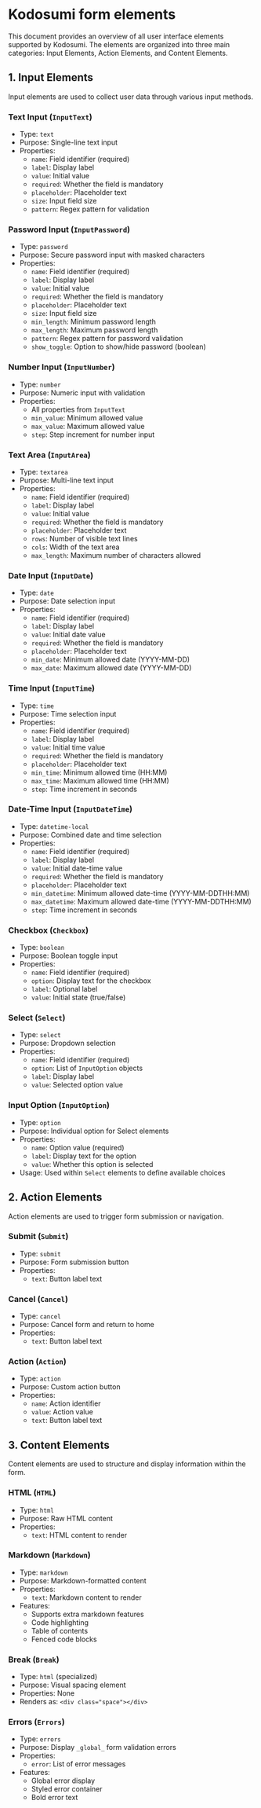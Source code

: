 # Kodosumi form elements

This document provides an overview of all user interface elements supported by Kodosumi. The elements are organized into three main categories: Input Elements, Action Elements, and Content Elements.

## 1. Input Elements

Input elements are used to collect user data through various input methods.

### Text Input (`InputText`)
- Type: `text`
- Purpose: Single-line text input
- Properties:
  - `name`: Field identifier (required)
  - `label`: Display label
  - `value`: Initial value
  - `required`: Whether the field is mandatory
  - `placeholder`: Placeholder text
  - `size`: Input field size
  - `pattern`: Regex pattern for validation

### Password Input (`InputPassword`)
- Type: `password`
- Purpose: Secure password input with masked characters
- Properties:
  - `name`: Field identifier (required)
  - `label`: Display label
  - `value`: Initial value
  - `required`: Whether the field is mandatory
  - `placeholder`: Placeholder text
  - `size`: Input field size
  - `min_length`: Minimum password length
  - `max_length`: Maximum password length
  - `pattern`: Regex pattern for password validation
  - `show_toggle`: Option to show/hide password (boolean)

### Number Input (`InputNumber`)
- Type: `number`
- Purpose: Numeric input with validation
- Properties:
  - All properties from `InputText`
  - `min_value`: Minimum allowed value
  - `max_value`: Maximum allowed value
  - `step`: Step increment for number input

### Text Area (`InputArea`)
- Type: `textarea`
- Purpose: Multi-line text input
- Properties:
  - `name`: Field identifier (required)
  - `label`: Display label
  - `value`: Initial value
  - `required`: Whether the field is mandatory
  - `placeholder`: Placeholder text
  - `rows`: Number of visible text lines
  - `cols`: Width of the text area
  - `max_length`: Maximum number of characters allowed

### Date Input (`InputDate`)
- Type: `date`
- Purpose: Date selection input
- Properties:
  - `name`: Field identifier (required)
  - `label`: Display label
  - `value`: Initial date value
  - `required`: Whether the field is mandatory
  - `placeholder`: Placeholder text
  - `min_date`: Minimum allowed date (YYYY-MM-DD)
  - `max_date`: Maximum allowed date (YYYY-MM-DD)

### Time Input (`InputTime`)
- Type: `time`
- Purpose: Time selection input
- Properties:
  - `name`: Field identifier (required)
  - `label`: Display label
  - `value`: Initial time value
  - `required`: Whether the field is mandatory
  - `placeholder`: Placeholder text
  - `min_time`: Minimum allowed time (HH:MM)
  - `max_time`: Maximum allowed time (HH:MM)
  - `step`: Time increment in seconds

### Date-Time Input (`InputDateTime`)
- Type: `datetime-local`
- Purpose: Combined date and time selection
- Properties:
  - `name`: Field identifier (required)
  - `label`: Display label
  - `value`: Initial date-time value
  - `required`: Whether the field is mandatory
  - `placeholder`: Placeholder text
  - `min_datetime`: Minimum allowed date-time (YYYY-MM-DDTHH:MM)
  - `max_datetime`: Maximum allowed date-time (YYYY-MM-DDTHH:MM)
  - `step`: Time increment in seconds

### Checkbox (`Checkbox`)
- Type: `boolean`
- Purpose: Boolean toggle input
- Properties:
  - `name`: Field identifier (required)
  - `option`: Display text for the checkbox
  - `label`: Optional label
  - `value`: Initial state (true/false)

### Select (`Select`)
- Type: `select`
- Purpose: Dropdown selection
- Properties:
  - `name`: Field identifier (required)
  - `option`: List of `InputOption` objects
  - `label`: Display label
  - `value`: Selected option value

### Input Option (`InputOption`)
- Type: `option`
- Purpose: Individual option for Select elements
- Properties:
  - `name`: Option value (required)
  - `label`: Display text for the option
  - `value`: Whether this option is selected
- Usage: Used within `Select` elements to define available choices

## 2. Action Elements

Action elements are used to trigger form submission or navigation.

### Submit (`Submit`)
- Type: `submit`
- Purpose: Form submission button
- Properties:
  - `text`: Button label text

### Cancel (`Cancel`)
- Type: `cancel`
- Purpose: Cancel form and return to home
- Properties:
  - `text`: Button label text

### Action (`Action`)
- Type: `action`
- Purpose: Custom action button
- Properties:
  - `name`: Action identifier
  - `value`: Action value
  - `text`: Button label text

## 3. Content Elements

Content elements are used to structure and display information within the form.

### HTML (`HTML`)
- Type: `html`
- Purpose: Raw HTML content
- Properties:
  - `text`: HTML content to render

### Markdown (`Markdown`)
- Type: `markdown`
- Purpose: Markdown-formatted content
- Properties:
  - `text`: Markdown content to render
- Features:
  - Supports extra markdown features
  - Code highlighting
  - Table of contents
  - Fenced code blocks

### Break (`Break`)
- Type: `html` (specialized)
- Purpose: Visual spacing element
- Properties: None
- Renders as: `<div class="space"></div>`

### Errors (`Errors`)
- Type: `errors`
- Purpose: Display `_global_` form validation errors
- Properties:
  - `error`: List of error messages
- Features:
  - Global error display
  - Styled error container
  - Bold error text